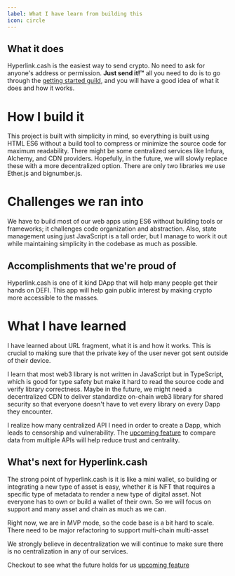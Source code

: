 ```yaml
---
label: What I have learn from building this
icon: circle
---
```



## What it does
Hyperlink.cash is the easiest way to send crypto. No need to ask for anyone's address or permission. **Just send it!™** all you need to do is to go through the [getting started guild](https://hyperlink.cash/getting-started/), and you will have a good idea of what it does and how it works.

# How I build it

This project is built with simplicity in mind, so everything is built using HTML ES6 without a build tool to compress or minimize the source code for maximum readability. There might be some centralized services like Infura, Alchemy, and CDN providers. Hopefully, in the future, we will slowly replace these with a more decentralized option. There are only two libraries we use Ether.js and bignumber.js.

# Challenges we ran into

We have to build most of our web apps using ES6 without building tools or frameworks; it challenges code organization and abstraction. Also, state management using just JavaScript is a tall order, but I manage to work it out while maintaining simplicity in the codebase as much as possible.

## Accomplishments that we're proud of

Hyperlink.cash is one of it kind DApp that will help many people get their hands on DEFI. This app will help gain public interest by making crypto more accessible to the masses.

# What I have learned

I have learned about URL fragment, what it is and how it works. This is crucial to making sure that the private key of the user never got sent outside of their device.

I learn that most web3 library is not written in JavaScript but in TypeScript, which is good for type safety but make it hard to read the source code and verify library correctness. Maybe in the future, we might need a decentralized CDN to deliver standardize on-chain web3 library for shared security so that everyone doesn't have to vet every library on every Dapp they encounter.

I realize how many centralized API I need in order to create a Dapp, which leads to censorship and vulnerability. The [upcoming feature](https://hyperlink.cash/road-map/) to compare data from multiple APIs will help reduce trust and centrality.

## What's next for Hyperlink.cash

The strong point of hyperlink.cash is it is like a mini wallet, so building or integrating a new type of asset is easy, whether it is NFT that requires a specific type of metadata to render a new type of digital asset. Not everyone has to own or build a wallet of their own.
So we will focus on support and many asset and chain as much as we can.

Right now, we are in MVP mode, so the code base is a bit hard to scale. There need to be major refactoring to support multi-chain multi-asset

We strongly believe in decentralization we will continue to make sure there is no centralization in any of our services.

Checkout to see what the future holds for us
[upcoming feature](https://hyperlink.cash/road-map/)

